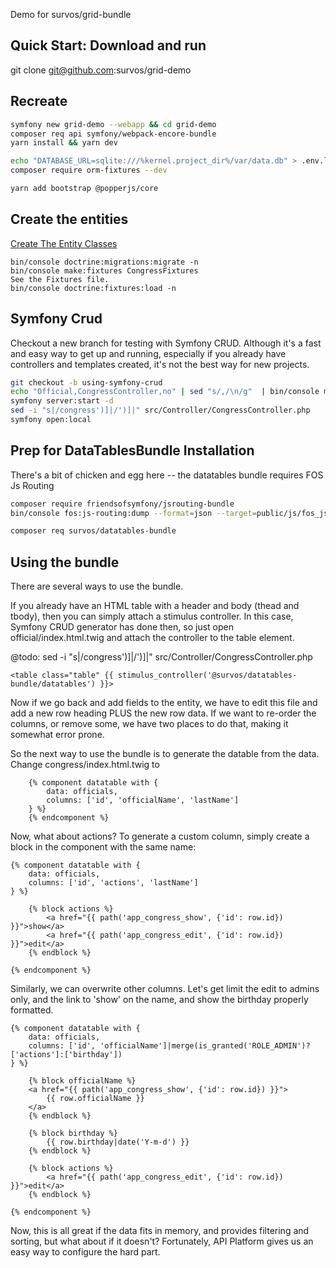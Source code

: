 Demo for survos/grid-bundle

## Quick Start: Download and run
git clone git@github.com:survos/grid-demo

## Recreate

```bash
symfony new grid-demo --webapp && cd grid-demo
composer req api symfony/webpack-encore-bundle
yarn install && yarn dev

echo "DATABASE_URL=sqlite:///%kernel.project_dir%/var/data.db" > .env.local
composer require orm-fixtures --dev 

yarn add bootstrap @popperjs/core
```

## Create the entities 

[Create The Entity Classes](01-create-entities.md)

```
bin/console doctrine:migrations:migrate -n
bin/console make:fixtures CongressFixtures
See the Fixtures file.
bin/console doctrine:fixtures:load -n 
```

## Symfony Crud

Checkout a new branch for testing with Symfony CRUD.  Although it's a fast and easy way to get up and running, especially if you already have controllers and templates created, it's not the best way for new projects.  

```bash
git checkout -b using-symfony-crud
echo "Official,CongressController,no" | sed "s/,/\n/g"  | bin/console make:crud
symfony server:start -d
sed -i "s|/congress')]|/')]|" src/Controller/CongressController.php
symfony open:local
```

## Prep for DataTablesBundle Installation

There's a bit of chicken and egg here -- the datatables bundle requires FOS Js Routing

```bash
composer require friendsofsymfony/jsrouting-bundle
bin/console fos:js-routing:dump --format=json --target=public/js/fos_js_routes.json

composer req survos/datatables-bundle
```

## Using the bundle

There are several ways to use the bundle.  

If you already have an HTML table with a header and body (thead and tbody), then you can simply attach a stimulus controller.  In this case, Symfony CRUD generator has done then, so just open official/index.html.twig and attach the controller to the table element.

@todo: sed -i "s|/congress')]|/')]|" src/Controller/CongressController.php

    <table class="table" {{ stimulus_controller('@survos/datatables-bundle/datatables') }}>

Now if we go back and add fields to the entity, we have to edit this file and add a new row heading PLUS the new row data.  If we want to re-order the columns, or remove some, we have two places to do that, making it somewhat error prone.

So the next way to use the bundle is to generate the datable from the data.  Change congress/index.html.twig to 
```twig
    {% component datatable with {
        data: officials,
        columns: ['id', 'officialName', 'lastName']
    } %}
    {% endcomponent %}
```

Now, what about actions?  To generate a custom column, simply create a block in the component with the same name:

    {% component datatable with {
        data: officials,
        columns: ['id', 'actions', 'lastName']
    } %}

        {% block actions %}
            <a href="{{ path('app_congress_show', {'id': row.id}) }}">show</a>
            <a href="{{ path('app_congress_edit', {'id': row.id}) }}">edit</a>
        {% endblock %}

    {% endcomponent %}


Similarly, we can overwrite other columns.  Let's get limit the edit to admins only, and the link to 'show' on the name, and show the birthday properly formatted.

    {% component datatable with {
        data: officials,
        columns: ['id', 'officialName']|merge(is_granted('ROLE_ADMIN')?['actions']:['birthday'])
    } %}

        {% block officialName %}
        <a href="{{ path('app_congress_show', {'id': row.id}) }}">
            {{ row.officialName }}
        </a>
        {% endblock %}

        {% block birthday %}
            {{ row.birthday|date('Y-m-d') }}
        {% endblock %}

        {% block actions %}
            <a href="{{ path('app_congress_edit', {'id': row.id}) }}">edit</a>
        {% endblock %}

    {% endcomponent %}

Now, this is all great if the data fits in memory, and provides filtering and sorting, but what about if it doesn't?  Fortunately, API Platform gives us an easy way to configure the hard part.
